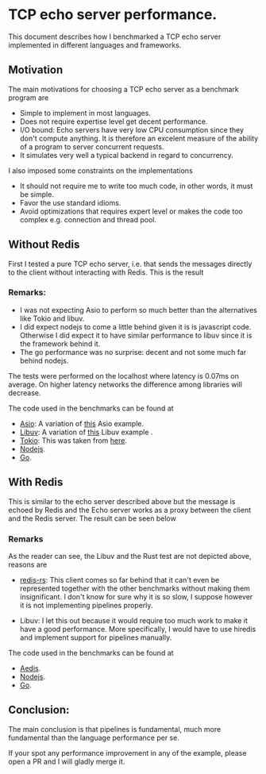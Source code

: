 # TCP echo server performance.

This document describes how I benchmarked a TCP echo server
implemented in different languages and frameworks.

## Motivation

The main motivations for choosing a TCP echo server as a benchmark
program are

   * Simple to implement in most languages.
   * Does not require expertise level get decent performance.
   * I/O bound: Echo servers have very low CPU consumption since they
     don't compute anything. It is therefore an excelent measure of
     the ability of a program to server concurrent requests.
   * It simulates very well a typical backend in regard to concurrency.

I also imposed some constraints on the implementations

   * It should not require me to write too much code, in other words,
     it must be simple.
   * Favor the use standard idioms.
   * Avoid optimizations that requires expert level or makes the
     code too complex e.g. connection and thread pool.

## Without Redis

First I tested a pure TCP echo server, i.e. that sends the messages
directly to the client without interacting with Redis. This is the
result

### Remarks:

   * I was not expecting Asio to perform so much better than the alternatives like Tokio and libuv.
   * I did expect nodejs to come a little behind given it is is
     javascript code. Otherwise I did expect it to have similar
     performance to libuv since it is the framework behind it.
   * The go performance was no surprise: decent and not some much far behind nodejs.

The tests were performed on the localhost where latency is 0.07ms on
average. On higher latency networks the difference among libraries
will decrease.

The code used in the benchmarks can be found at

   * [Asio](https://github.com/mzimbres/aedis/blob/3fb018ccc6138d310ac8b73540391cdd8f2fdad6/benchmarks/cpp/asio/echo_server_direct.cpp): A variation of [this](https://github.com/chriskohlhoff/asio/blob/4915cfd8a1653c157a1480162ae5601318553eb8/asio/src/examples/cpp20/coroutines/echo_server.cpp) Asio example.
   * [Libuv](): A variation of [this](https://github.com/libuv/libuv/blob/06948c6ee502862524f233af4e2c3e4ca876f5f6/docs/code/tcp-echo-server/main.c) Libuv example .
   * [Tokio](https://github.com/mzimbres/aedis/tree/3fb018ccc6138d310ac8b73540391cdd8f2fdad6/benchmarks/rust/echo_server_direct): This was taken from [here](https://docs.rs/tokio/latest/tokio/).
   * [Nodejs](https://github.com/mzimbres/aedis/tree/3fb018ccc6138d310ac8b73540391cdd8f2fdad6/benchmarks/nodejs/echo_server_direct).
   * [Go](https://github.com/mzimbres/aedis/blob/3fb018ccc6138d310ac8b73540391cdd8f2fdad6/benchmarks/go/echo_server_direct.go).

## With Redis

This is similar to the echo server described above but the message is
echoed by Redis and the Echo server works as a proxy between the
client and the Redis server. The result can be seen below

### Remarks

As the reader can see, the Libuv and the Rust test are not depicted
above, reasons are

   * [redis-rs](https://github.com/redis-rs/redis-rs): This client
     comes so far behind that it can't even be represented together
     with the other benchmarks without making them insignificant.
     I don't know for sure why it is so slow, I suppose however it is
     not implementing pipelines properly.

   * Libuv: I let this out because it would require too much work to
     make it have a good performance. More specifically, I would have
     to use hiredis and implement support for pipelines manually.


The code used in the benchmarks can be found at

   * [Aedis](https://github.com/mzimbres/aedis/blob/3fb018ccc6138d310ac8b73540391cdd8f2fdad6/examples/echo_server.cpp).
   * [Nodejs](https://github.com/mzimbres/aedis/tree/3fb018ccc6138d310ac8b73540391cdd8f2fdad6/benchmarks/nodejs/echo_server_over_redis).
   * [Go](https://github.com/mzimbres/aedis/blob/3fb018ccc6138d310ac8b73540391cdd8f2fdad6/benchmarks/go/echo_server_over_redis.go).

## Conclusion:

The main conclusion is that pipelines is fundamental, much more fundamental than the language performance per se.

If your spot any performance improvement in any of the example, please open a PR and I will gladly merge it.
